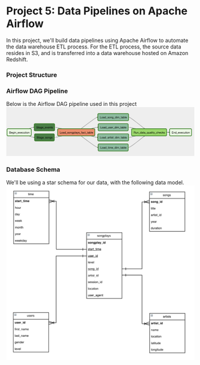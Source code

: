 # Project 5: Data Pipelines on Apache Airflow
In this project, we'll build data pipelines using Apache Airflow to automate the data warehouse ETL process. For the ETL process, the source data resides in S3, and is transferred into a data warehouse hosted on Amazon Redshift.

### Project Structure

### Airflow DAG Pipeline
Below is the Airflow DAG pipeline used in this project
![Dag](https://github.com/Gianatmaja/Udacity-Data-Engineering-Nanodegree/blob/main/Data-Pipelines-Apache-Airflow/images/Screenshot%202022-11-19%20at%203.26.54%20PM.png)

### Database Schema
We'll be using a star schema for our data, with the following data model.
![Schema](https://github.com/Gianatmaja/Udacity-Data-Engineering-Nanodegree/blob/main/Data-Pipelines-Apache-Airflow/images/Screenshot%202022-03-05%20at%203.27.01%20PM%203.17.51%20PM.png)

